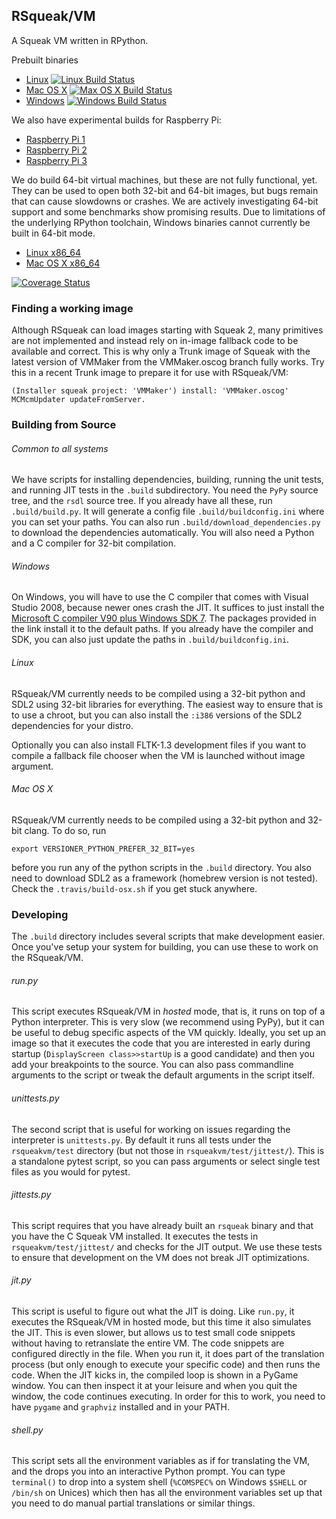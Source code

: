 ## RSqueak/VM

A Squeak VM written in RPython.

Prebuilt binaries
* [Linux](https://www.hpi.uni-potsdam.de/hirschfeld/artefacts/rsqueak/rsqueak-linux-latest) [![Linux Build Status](https://travis-ci.org/HPI-SWA-Lab/RSqueak.svg?branch=master)](https://travis-ci.org/HPI-SWA-Lab/RSqueak)
* [Mac OS X](https://www.hpi.uni-potsdam.de/hirschfeld/artefacts/rsqueak/rsqueak-darwin-latest) [![Max OS X Build Status](https://travis-ci.org/timfel/RSqueak-MacOSXBuild.svg?branch=master)](https://travis-ci.org/HPI-SWA-Lab/RSqueak)
* [Windows](https://www.hpi.uni-potsdam.de/hirschfeld/artefacts/rsqueak/rsqueak-win32-latest.exe) [![Windows Build Status](https://ci.appveyor.com/api/projects/status/e37a79tt5irr7sx1/branch/master?svg=true)](https://ci.appveyor.com/project/timfel/rsqueak)

We also have experimental builds for Raspberry Pi:
* [Raspberry Pi 1](https://www.hpi.uni-potsdam.de/hirschfeld/artefacts/rsqueak/rsqueak-linux-armv6raspbian-latest)
* [Raspberry Pi 2](https://www.hpi.uni-potsdam.de/hirschfeld/artefacts/rsqueak/rsqueak-linux-armv7-araspbian-latest)
* [Raspberry Pi 3](https://www.hpi.uni-potsdam.de/hirschfeld/artefacts/rsqueak/rsqueak-linux-armv8-araspbian-latest)

We do build 64-bit virtual machines, but these are not fully functional,
yet. They can be used to open both 32-bit and 64-bit images, but bugs remain
that can cause slowdowns or crashes. We are actively investigating 64-bit
support and some benchmarks show promising results. Due to limitations of the
underlying RPython toolchain, Windows binaries cannot currently be built in
64-bit mode.
* [Linux x86_64](https://www.hpi.uni-potsdam.de/hirschfeld/artefacts/rsqueak/rsqueak-linux-x86_64-latest)
* [Mac OS X x86_64](https://www.hpi.uni-potsdam.de/hirschfeld/artefacts/rsqueak/rsqueak-darwin-x86_64-latest)

[![Coverage Status](https://coveralls.io/repos/github/HPI-SWA-Lab/RSqueak/badge.svg?branch=master)](https://coveralls.io/github/HPI-SWA-Lab/RSqueak?branch=master)

### Finding a working image

Although RSqueak can load images starting with Squeak 2, many primitives are not
implemented and instead rely on in-image fallback code to be available and
correct. This is why only a Trunk image of Squeak with the latest version of
VMMaker from the VMMaker.oscog branch fully works. Try this in a recent Trunk
image to prepare it for use with RSqueak/VM:

```Smalltalk
(Installer squeak project: 'VMMaker') install: 'VMMaker.oscog'
MCMcmUpdater updateFromServer.
```

### Building from Source

###### Common to all systems

We have scripts for installing dependencies, building, running the
unit tests, and running JIT tests in the `.build` subdirectory. You
need the `PyPy` source tree, and the `rsdl` source tree. If you
already have all these, run `.build/build.py`. It will generate a
config file `.build/buildconfig.ini` where you can set your paths. You
can also run `.build/download_dependencies.py` to download the
dependencies automatically. You will also need a Python and a C
compiler for 32-bit compilation.

###### Windows

On Windows, you will have to use the C compiler that comes with Visual
Studio 2008, because newer ones crash the JIT. It suffices to just
install the [Microsoft C compiler V90 plus Windows SDK
7](https://github.com/HPI-SWA-Lab/RSqueak/releases/download/Dependencies/vc_stdx86.zip). The
packages provided in the link install it to the default paths. If you
already have the compiler and SDK, you can also just update the paths
in `.build/buildconfig.ini`.

###### Linux

RSqueak/VM currently needs to be compiled using a 32-bit python and SDL2 using
32-bit libraries for everything. The easiest way to ensure that is to use a
chroot, but you can also install the `:i386` versions of the SDL2 dependencies
for your distro.

Optionally you can also install FLTK-1.3 development files if you want to
compile a fallback file chooser when the VM is launched without image argument.

###### Mac OS X

RSqueak/VM currently needs to be compiled using a 32-bit python and
32-bit clang. To do so, run

    export VERSIONER_PYTHON_PREFER_32_BIT=yes

before you run any of the python scripts in the `.build` directory. You also
need to download SDL2 as a framework (homebrew version is not tested). Check
the `.travis/build-osx.sh` if you get stuck anywhere.

### Developing

The `.build` directory includes several scripts that make development
easier. Once you've setup your system for building, you can use these
to work on the RSqueak/VM.

###### run.py

This script executes RSqueak/VM in *hosted* mode, that is, it runs on
top of a Python interpreter. This is very slow (we recommend using PyPy),
but it can be useful to debug specific aspects of the VM quickly. Ideally,
you set up an image so that it executes the code that you are interested in
early during startup (`DisplayScreen class>>startUp` is a good candidate)
and then you add your breakpoints to the source. You can also pass commandline
arguments to the script or tweak the default arguments in the script itself.

###### unittests.py

The second script that is useful for working on issues regarding the
interpreter is `unittests.py`. By default it runs all tests under the
`rsqueakvm/test` directory (but not those in `rsqueakvm/test/jittest/`). This
is a standalone pytest script, so you can pass arguments or select single
test files as you would for pytest.

###### jittests.py

This script requires that you have already built an `rsqueak` binary and
that you have the C Squeak VM installed. It executes the tests in
`rsqueakvm/test/jittest/` and checks for the JIT output. We use these tests to
ensure that development on the VM does not break JIT optimizations.

###### jit.py

This script is useful to figure out what the JIT is doing. Like `run.py`,
it executes the RSqueak/VM in hosted mode, but this time it also simulates
the JIT. This is even slower, but allows us to test small code snippets
without having to retranslate the entire VM. The code snippets are configured
directly in the file. When you run it, it does part of the translation process
(but only enough to execute your specific code) and then runs the code. When
the JIT kicks in, the compiled loop is shown in a PyGame window. You can then
inspect it at your leisure and when you quit the window, the code continues
executing. In order for this to work, you need to have `pygame` and `graphviz`
installed and in your PATH.

###### shell.py

This script sets all the environment variables as if for translating the VM,
and the drops you into an interactive Python prompt. You can type `terminal()`
to drop into a system shell (`%COMSPEC%` on Windows `$SHELL` or `/bin/sh` on
Unices) which then has all the environment variables set up that you need to
do manual partial translations or similar things.
